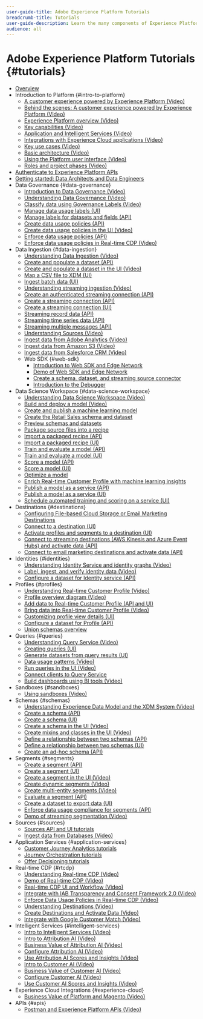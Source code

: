 ```yaml
---
user-guide-title: Adobe Experience Platform Tutorials
breadcrumb-title: Tutorials
user-guide-description: Learn the many components of Experience Platform.
audience: all
---
```


# Adobe Experience Platform Tutorials {#tutorials}

+ [Overview](/help/platform/overview.md)
+ Introduction to Platform {#intro-to-platform}
  + [A customer experience powered by Experience Platform (Video)](/help/platform/intro-to-platform/a-customer-experience-powered-by-experience-platform.md)
  + [Behind the scenes: A customer experience powered by Experience Platform (Video)](/help/platform/intro-to-platform/behind-the-scenes-a-customer-experience-powered-by-experience-platform.md)
  + [Experience Platform overview (Video)](/help/platform/intro-to-platform/overview.md)
  + [Key capabilities (Video)](/help/platform/intro-to-platform/key-capabilities.md)
  + [Application and Intelligent Services (Video)](/help/platform/intro-to-platform/application-and-intelligent-services.md)
  + [Integrations with Experience Cloud applications (Video)](/help/platform/intro-to-platform/integrations-with-experience-cloud-applications.md)
  + [Key use cases (Video)](/help/platform/intro-to-platform/key-use-cases.md)
  + [Basic architecture (Video)](/help/platform/intro-to-platform/basic-architecture.md)
  + [Using the Platform user interface (Video)](/help/platform/intro-to-platform/interface-tour.md)
  + [Roles and project phases (Video)](/help/platform/intro-to-platform/roles-and-project-phases.md)
+ [Authenticate to Experience Platform APIs](/help/platform/authentication/platform-api-authentication.md)
+ [Getting started: Data Architects and Data Engineers](https://docs.adobe.com/content/help/en/platform-learn/getting-started-for-data-architects-and-data-engineers/overview.html)
+ Data Governance {#data-governance}
  + [Introduction to Data Governance (Video)](/help/platform/governance/introduction-to-data-governance.md)
  + [Understanding Data Governance (Video)](/help/platform/governance/understanding-data-governance.md)
  + [Classify data using Governance Labels (Video)](/help/platform/governance/classify-data-using-governance-labels.md)
  + [Manage data usage labels (UI)](https://docs.adobe.com/content/help/en/experience-platform/data-governance/labels/user-guide.html)
  + [Manage labels for datasets and fields (API)](https://docs.adobe.com/content/help/en/experience-platform/data-governance/labels/dataset-api.html)
  + [Create data usage policies (API)](https://docs.adobe.com/content/help/en/experience-platform/data-governance/policies/create.html)
  + [Create data usage policies in the UI (Video)](/help/platform/governance/create-data-usage-policies.md)
  + [Enforce data usage policies (API)](https://docs.adobe.com/content/help/en/experience-platform/data-governance/enforcement/api-enforcement.html)
  + [Enforce data usage policies in Real-time CDP (Video)](/help/platform/governance/enforce-data-usage-policies-in-real-time-cdp.md)
+ Data Ingestion {#data-ingestion}
  + [Understanding Data Ingestion (Video)](/help/platform/data-ingestion/understanding-data-ingestion.md)
  + [Create and populate a dataset (API)](https://docs.adobe.com/content/help/en/experience-platform/catalog/datasets/create.html)
  + [Create and populate a dataset in the UI (Video)](/help/platform/data-ingestion/create-datasets-and-ingest-data.md)
  + [Map a CSV file to XDM (UI)](https://docs.adobe.com/content/help/en/experience-platform/ingestion/tutorials/map-a-csv-file.html)
  + [Ingest batch data (UI)](https://docs.adobe.com/content/help/en/experience-platform/ingestion/tutorials/ingest-batch-data.html)
  + [Understanding streaming ingestion (Video)](/help/platform/data-ingestion/understanding-streaming-ingestion.md)
  + [Create an authenticated streaming connection (API)](https://docs.adobe.com/content/help/en/experience-platform/ingestion/tutorials/create-authenticated-streaming-connection.html)
  + [Create a streaming connection (API)](https://docs.adobe.com/content/help/en/experience-platform/ingestion/tutorials/create-streaming-connection.html)
  + [Create a streaming connection (UI)](https://docs.adobe.com/content/help/en/experience-platform/ingestion/tutorials/create-streaming-connection-ui.html)
  + [Streaming record data (API)](https://docs.adobe.com/content/help/en/experience-platform/ingestion/tutorials/streaming-record-data.html)
  + [Streaming time series data (API)](https://docs.adobe.com/content/help/en/experience-platform/ingestion/tutorials/streaming-time-series-data.html)
  + [Streaming multiple messages (API)](https://docs.adobe.com/content/help/en/experience-platform/ingestion/tutorials/streaming-multiple-messages.html)
  + [Understanding Sources (Video)](/help/platform/data-ingestion/understanding-source-connectors.md)
  + [Ingest data from Adobe Analytics (Video)](/help/platform/data-ingestion/ingest-data-from-adobe-analytics.md)
  + [Ingest data from Amazon S3 (Video)](/help/platform/data-ingestion/ingest-data-from-amazon-s3.md)
  + [Ingest data from Salesforce CRM (Video)](/help/platform/data-ingestion/ingest-data-from-salesforce-crm.md)
  + Web SDK {#web-sdk}
    + [Introduction to Web SDK and Edge Network](/help/platform/data-ingestion/web-sdk/introduction-to-web-sdk-and-edge-network.md)
    + [Demo of Web SDK and Edge Network](/help/platform/data-ingestion/web-sdk/demo-of-web-sdk-and-edge-network.md)
    + [Create a schema, dataset, and streaming source connector](/help/platform/data-ingestion/web-sdk/create-a-schema-dataset-and-streaming-source-connector-for-web-sdk-data.md)
    + [Introduction to the Debugger](/help/platform/data-ingestion/web-sdk/introduction-to-the-experience-platform-debugger.md)
+ Data Science Workspace {#data-science-workspace}
  + [Understanding Data Science Workspace (Video)](/help/platform/data-science-workspace/understanding-data-science-workspace.md)
  + [Build and deploy a model (Video)](/help/platform/data-science-workspace/build-and-deploy-a-model.md)
  + [Create and publish a machine learning model](https://docs.adobe.com/content/help/en/experience-platform/data-science-workspace/models-recipes/create-publish-model.html)
  + [Create the Retail Sales schema and dataset](https://docs.adobe.com/content/help/en/experience-platform/data-science-workspace/models-recipes/create-retails-sales-dataset.html)
  + [Preview schemas and datasets](https://docs.adobe.com/content/help/en/experience-platform/data-science-workspace/models-recipes/preview-schema-data.html)
  + [Package source files into a recipe](https://docs.adobe.com/content/help/en/experience-platform/data-science-workspace/models-recipes/package-source-files-recipe.html)
  + [Import a packaged recipe (API)](https://docs.adobe.com/content/help/en/experience-platform/data-science-workspace/models-recipes/import-packaged-recipe-api.html)
  + [Import a packaged recipe (UI)](https://docs.adobe.com/content/help/en/experience-platform/data-science-workspace/models-recipes/import-packaged-recipe-ui.html)
  + [Train and evaluate a model (API)](https://docs.adobe.com/content/help/en/experience-platform/data-science-workspace/models-recipes/train-evaluate-model-api.html)
  + [Train and evaluate a model (UI)](https://docs.adobe.com/content/help/en/experience-platform/data-science-workspace/models-recipes/train-evaluate-model-ui.html)
  + [Score a model (API)](https://docs.adobe.com/content/help/en/experience-platform/data-science-workspace/models-recipes/score-model-api.html)
  + [Score a model (UI)](https://docs.adobe.com/content/help/en/experience-platform/data-science-workspace/models-recipes/score-model-ui.html)
  + [Optimize a model](https://docs.adobe.com/content/help/en/experience-platform/data-science-workspace/models-recipes/optimize-model.html)
  + [Enrich Real-time Customer Profile with machine learning insights](https://docs.adobe.com/content/help/en/experience-platform/data-science-workspace/models-recipes/enrich-profile.html)
  + [Publish a model as a service (API)](https://docs.adobe.com/content/help/en/experience-platform/data-science-workspace/models-recipes/publish-model-service-api.html)
  + [Publish a model as a service (UI)](https://docs.adobe.com/content/help/en/experience-platform/data-science-workspace/models-recipes/publish-model-service-ui.html)
  + [Schedule automated training and scoring on a service (UI)](https://docs.adobe.com/content/help/en/experience-platform/data-science-workspace/models-recipes/schedule-models-ui.html)
+ Destinations {#destinations}
  + [Configuring File-based Cloud Storage or Email Marketing Destinations](destinations/configuring-file-based-cloud-storage-or-email-marketing-destinations.md)
  + [Connect to a destination (UI)](https://docs.adobe.com/content/help/en/experience-platform/rtcdp/destinations/dest-tutorials/connect-destination.html)
  + [Activate profiles and segments to a destination (UI)](https://docs.adobe.com/content/help/en/experience-platform/rtcdp/destinations/dest-tutorials/activate-destinations.html)
  + [Connect to streaming destinations (AWS Kinesis and Azure Event Hubs) and activate data (API)](https://docs.adobe.com/content/help/en/experience-platform/rtcdp/destinations/api-tutorials/streaming-destinations-api-tutorial.html)
  + [Connect to email marketing destinations and activate data (API)](https://docs.adobe.com/content/help/en/experience-platform/rtcdp/destinations/api-tutorials/email-marketing-api.html)
+ Identities {#identities}
  + [Understanding Identity Service and identity graphs (Video)](/help/platform/identities/understanding-identity-and-identity-graphs.md)
  + [Label, ingest, and verify identity data (Video)](/help/platform/identities/label-ingest-and-verify-identity-data.md)
  + [Configure a dataset for Identity service (API)](https://docs.adobe.com/content/help/en/experience-platform/profile/tutorials/dataset-configuration.html)
+ Profiles {#profiles}
  + [Understanding Real-time Customer Profile (Video)](/help/platform/profiles/understanding-the-real-time-customer-profile.md)
  + [Profile overview diagram (Video)](/help/platform/profiles/overview-diagram.md)
  + [Add data to Real-time Customer Profile (API and UI)](https://docs.adobe.com/content/help/en/experience-platform/profile/tutorials/add-profile-data.html)
  + [Bring data into Real-time Customer Profile (Video)](/help/platform/profiles/bring-data-into-the-real-time-customer-profile.md)
  + [Customizing profile view details (UI)](https://docs.adobe.com/content/help/en/experience-platform/profile/ui/profile-customization.html)
  + [Configure a dataset for Profile (API)](https://docs.adobe.com/content/help/en/experience-platform/profile/tutorials/dataset-configuration.html)
  + [Union schemas overview](profiles/union-schemas-overview.md)
+ Queries {#queries}
  + [Understanding Query Service (Video)](/help/platform/queries/understanding-query-service.md)
  + [Creating queries (UI)](https://docs.adobe.com/content/help/en/experience-platform/query/creating-queries/creating-queries.html)
  + [Generate datasets from query results (UI)](https://docs.adobe.com/content/help/en/experience-platform/query/create-datasets.html)
  + [Data usage patterns (Video)](/help/platform/queries/understanding-data-usage-patterns-with-query-service.md)
  + [Run queries in the UI (Video)](/help/platform/queries/run-queries.md)
  + [Connect clients to Query Service](https://docs.adobe.com/content/help/en/experience-platform/query/clients/overview.html)
  + [Build dashboards using BI tools (Video)](/help/platform/queries/understanding-the-value-of-dashboards-built-with-query-service.md)
+ Sandboxes {#sandboxes}
  + [Using sandboxes (Video)](/help/platform/sandboxes/use-sandboxes.md)
+ Schemas {#schemas}
  + [Understanding Experience Data Model and the XDM System (Video)](/help/platform/schemas/understanding-the-xdm-system-and-experience-data-model.md)
  + [Create a schema (API)](https://docs.adobe.com/content/help/en/experience-platform/xdm/tutorials/create-schema-api.html)
  + [Create a schema (UI)](https://docs.adobe.com/content/help/en/experience-platform/xdm/tutorials/create-schema-ui.html)
  + [Create a schema in the UI (Video)](/help/platform/schemas/create-your-first-schema-with-out-of-the-box-components.md)
  + [Create mixins and classes in the UI (Video)](/help/platform/schemas/create-your-own-mixins-and-classes.md)
  + [Define a relationship between two schemas (API)](https://docs.adobe.com/content/help/en/experience-platform/xdm/tutorials/relationship-api.html)
  + [Define a relationship between two schemas (UI)](https://docs.adobe.com/content/help/en/experience-platform/xdm/tutorials/relationship-ui.html)
  + [Create an ad-hoc schema (API)](https://docs.adobe.com/content/help/en/experience-platform/xdm/tutorials/ad-hoc.html)
+ Segments {#segments}
  + [Create a segment (API)](https://docs.adobe.com/content/help/en/experience-platform/segmentation/tutorials/create-a-segment.html)
  + [Create a segment (UI)](https://docs.adobe.com/content/help/en/experience-platform/segmentation/ui/overview.html)
  + [Create a segment in the UI (Video)](/help/platform/segments/create-segments.md)
  + [Create dynamic segments (Video)](/help/platform/segments/create-dynamic-segments.md)
  + [Create multi-entity segments (Video)](/help/platform/segments/create-multi-entity-segments.md)
  + [Evaluate a segment (API)](https://docs.adobe.com/content/help/en/experience-platform/segmentation/tutorials/evaluate-a-segment.html)
  + [Create a dataset to export data (UI)](https://docs.adobe.com/content/help/en/experience-platform/segmentation/tutorials/create-dataset-export-segment.html)
  + [Enforce data usage compliance for segments (API)](https://docs.adobe.com/content/help/en/experience-platform/segmentation/tutorials/governance.html)
  + [Demo of streaming segmentation (Video)](/help/platform/segments/streaming-segmentation-demo.md)
+ Sources {#sources}
  + [Sources API and UI tutorials](/help/platform/sources/sources-tutorials.md)
  + [Ingest data from Databases (Video)](/help/platform/sources/ingest-data-from-databases.md)
+ Application Services {#application-services}
  + [Customer Journey Analytics tutorials](https://docs.adobe.com/content/help/en/customer-journey-analytics-learn/tutorials/overview.html)
  + [Journey Orchestration tutorials](https://docs.adobe.com/content/help/en/journey-orchestration-learn/tutorials/overview.html)
  + [Offer Decisioning tutorials](https://docs.adobe.com/content/help/en/offer-decisioning-learn/tutorials/overview.html)
+ Real-time CDP {#rtcdp}
  + [Understanding Real-time CDP (Video)](/help/platform/rtcdp/understanding-the-real-time-customer-data-platform.md)
  + [Demo of Real-time CDP (Video)](/help/platform/rtcdp/demo.md)
  + [Real-time CDP UI and Workflow (Video)](/help/platform/rtcdp/understanding-the-real-time-customer-data-platform-user-interface.md)
  + [Integrate with IAB Transparency and Consent Framework 2.0 (Video)](/help/platform/rtcdp/integrate-with-iab-transparency-and-consent-framework-2.md)
  + [Enforce Data Usage Policies in Real-time CDP (Video)](https://docs.adobe.com/content/help/en/platform-learn/tutorials/data-governance/enforce-data-usage-policies-in-real-time-cdp.html)
  + [Understanding Destinations (Video)](/help/platform/rtcdp/understanding-destinations.md)
  + [Create Destinations and Activate Data (Video)](/help/platform/rtcdp/create-destinations-and-activate-data.md)
  + [Integrate with Google Customer Match (Video)](/help/platform/rtcdp/integrate-with-google-customer-match.md)
+ Intelligent Services {#intelligent-services}
  + [Intro to Intelligent Services (Video)](/help/platform/intelligent-services/introduction-to-intelligent-services.md)
  + [Intro to Attribution AI (Video)](/help/platform/intelligent-services/introduction-to-attribution-ai.md)
  + [Business Value of Attribution AI (Video)](/help/platform/intelligent-services/business-value-of-attribution-ai.md)
  + [Configure Attribution AI (Video)](/help/platform/intelligent-services/configure-attribution-ai.md)
  + [Use Attribution AI Scores and Insights (Video)](/help/platform/intelligent-services/use-attribution-ai-scores-and-insights.md)
  + [Intro to Customer AI (Video)](/help/platform/intelligent-services/introduction-to-customer-ai.md)
  + [Business Value of Customer AI (Video)](/help/platform/intelligent-services/business-value-of-customer-ai.md)
  + [Configure Customer AI (Video)](/help/platform/intelligent-services/configure-customer-ai.md)
  + [Use Customer AI Scores and Insights (Video)](/help/platform/intelligent-services/use-customer-ai-scores-and-insights.md)
+ Experience Cloud Integrations {#experience-cloud}
  + [Business Value of Platform and Magento (Video)](/help/platform/experience-cloud/business-value-of-platform-and-magento.md)
+ APIs {#apis}
  + [Postman and Experience Platform APIs (Video)](/help/platform/apis/postman.md)